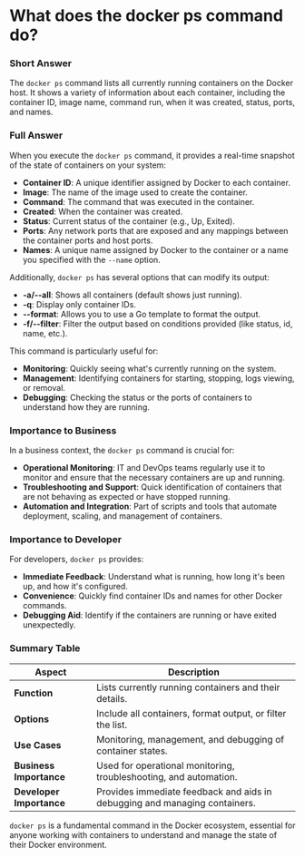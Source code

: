 # What does the docker ps command do?

### Short Answer
The `docker ps` command lists all currently running containers on the Docker host. It shows a variety of information about each container, including the container ID, image name, command run, when it was created, status, ports, and names.

### Full Answer
When you execute the `docker ps` command, it provides a real-time snapshot of the state of containers on your system:

- **Container ID**: A unique identifier assigned by Docker to each container.
- **Image**: The name of the image used to create the container.
- **Command**: The command that was executed in the container.
- **Created**: When the container was created.
- **Status**: Current status of the container (e.g., Up, Exited).
- **Ports**: Any network ports that are exposed and any mappings between the container ports and host ports.
- **Names**: A unique name assigned by Docker to the container or a name you specified with the `--name` option.

Additionally, `docker ps` has several options that can modify its output:

- **-a/--all**: Shows all containers (default shows just running).
- **-q**: Display only container IDs.
- **--format**: Allows you to use a Go template to format the output.
- **-f/--filter**: Filter the output based on conditions provided (like status, id, name, etc.).

This command is particularly useful for:

- **Monitoring**: Quickly seeing what's currently running on the system.
- **Management**: Identifying containers for starting, stopping, logs viewing, or removal.
- **Debugging**: Checking the status or the ports of containers to understand how they are running.

### Importance to Business
In a business context, the `docker ps` command is crucial for:

- **Operational Monitoring**: IT and DevOps teams regularly use it to monitor and ensure that the necessary containers are up and running.
- **Troubleshooting and Support**: Quick identification of containers that are not behaving as expected or have stopped running.
- **Automation and Integration**: Part of scripts and tools that automate deployment, scaling, and management of containers.

### Importance to Developer
For developers, `docker ps` provides:

- **Immediate Feedback**: Understand what is running, how long it's been up, and how it's configured.
- **Convenience**: Quickly find container IDs and names for other Docker commands.
- **Debugging Aid**: Identify if the containers are running or have exited unexpectedly.

### Summary Table

| Aspect              | Description                                                        |
|---------------------|--------------------------------------------------------------------|
| **Function**        | Lists currently running containers and their details.              |
| **Options**         | Include all containers, format output, or filter the list.         |
| **Use Cases**       | Monitoring, management, and debugging of container states.         |
| **Business Importance** | Used for operational monitoring, troubleshooting, and automation.  |
| **Developer Importance** | Provides immediate feedback and aids in debugging and managing containers. |

`docker ps` is a fundamental command in the Docker ecosystem, essential for anyone working with containers to understand and manage the state of their Docker environment.